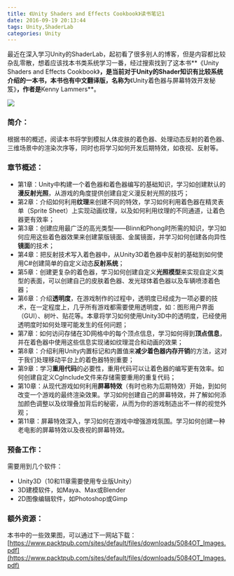 ```yaml
---
title: 《Unity Shaders and Effects Cookbook》读书笔记1
date: 2016-09-19 20:13:44
tags: Unity,ShaderLab
categories: Unity
---
```


最近在深入学习Unity的ShaderLab，起初看了很多别人的博客，但是内容都比较杂乱零散，想着应该找本书类系统学习一番，经过搜索找到了这本书**《Unity Shaders and Effects Cookbook》**，是当前对于Unity的Shader知识有比较系统介绍的一本书，本书也有中文翻译版，名称为**《Unity着色器与屏幕特效开发秘笈》**，作者是**Kenny Lammers**。

![](http://i.imgur.com/0S2JOfR.png)

### 简介：
根据书的概述，阅读本书将学到模拟人体皮肤的着色器、处理动态反射的着色器、三维场景中的渲染次序等，同时也将学习如何开发后期特效，如夜视、反射等。

<!--more-->

### 章节概述：
- 第1章：Unity中构建一个着色器和着色器编写的基础知识，学习如创建默认的**漫反射光照**，从游戏的角度提供创建自定义漫反射光照的技巧；
- 第2章：介绍如何利用**纹理**来创建不同的特效，学习如何利用着色器在精灵表单（Sprite Sheet）上实现动画纹理，以及如何利用纹理的不同通道，让着色器更有效率；
- 第3章：创建应用最广泛的高光类型——Blinn和Phong时所需的知识，学习如何应用这些着色器效果来创建蒙版镜面、金属镜面，并学习如何创建各向异性**镜面**的技术；
- 第4章：把反射技术写入着色器中，从Unity3D着色器中反射的基础到如何使用C#创建简单的自定义动态**反射系统**；
- 第5章：创建更复杂的着色器，学习如何创建自定义**光照模型**来实现自定义类型的表面，可以创建自己的皮肤着色器、发光球体着色器以及车辆喷漆着色器；
- 第6章：介绍**透明度**，在游戏制作的过程中，透明度已经成为一项必要的技术，在一定程度上，几乎所有游戏都需要使用透明度，如：图形用户界面（GUI）、树叶、贴花等。本章将学习如何使用Unity3D中的透明度，已经使用透明度时如何处理可能发生的任何问题；
- 第7章：如何访问存储在3D网格中的每个顶点信息，学习如何得到**顶点信息**，并在着色器中使用这些信息实现诸如纹理混合和动画的效果；
- 第8章：介绍利用Unity内置标记和内置值来**减少着色器内存开销**的方法，这对于我们处理移动平台上的着色器特别重要；
- 第9章：学习**重用代码**的必要性，重用代码可以让着色器的编写更有效率。如何创建自定义CgInclude文件来存储需要重用的重复代码；
- 第10章：从现代游戏如何利用**屏幕特效**（有时也称为后期特效）开始，到如何改变一个游戏的最终渲染效果。学习如何创建自己的屏幕特效，并了解如何添加颜色调整以及纹理叠加背后的秘密，从而为你的游戏制造出不一样的视觉外观；
- 第11章：屏幕特效深入，学习如何在游戏中增强游戏氛围。学习如何创建一种老电影的屏幕特效以及夜视的屏幕特效。

### 预备工作：
需要用到几个软件：

- Unity3D（10和11章需要使用专业版Unity）
- 3D建模软件，如Maya、Max或Blender
- 2D图像编辑软件，如Photoshop或Gimp

### 额外资源：
本书中的一些效果图，可以通过下一网站下载：[https://www.packtpub.com/sites/default/files/downloads/5084OT_Images.pdf](https://www.packtpub.com/sites/default/files/downloads/5084OT_Images.pdf)


